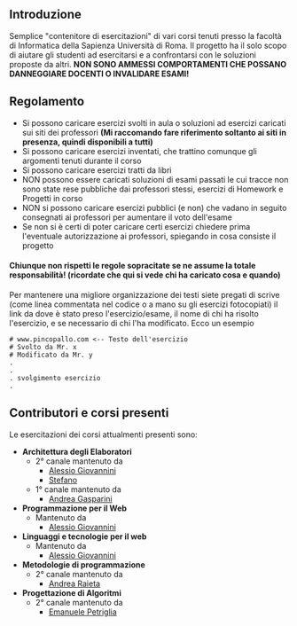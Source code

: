 ## Introduzione 
Semplice "contenitore di esercitazioni" di vari corsi tenuti presso la facoltà di Informatica della Sapienza Università di Roma.
Il progetto ha il solo scopo di aiutare gli studenti ad esercitarsi e a confrontarsi con le soluzioni proposte da altri.
**NON SONO AMMESSI COMPORTAMENTI CHE POSSANO DANNEGGIARE DOCENTI O INVALIDARE ESAMI!**

## Regolamento
- Si possono caricare esercizi svolti in aula o soluzioni ad esercizi caricati sui siti dei professori **(Mi raccomando fare riferimento soltanto ai siti in presenza, quindi disponibili a tutti)**
- Si possono caricare esercizi inventati, che trattino comunque gli argomenti tenuti durante il corso
- Si possono caricare esercizi tratti da libri
- NON possono essere caricati soluzioni di esami passati le cui tracce non sono state rese pubbliche dai professori stessi, esercizi di Homework e Progetti in corso
- NON si possono caricare esercizi pubblici (e non) che vadano in seguito consegnati ai professori per aumentare il voto dell'esame
- Se non si è certi di poter caricare certi esercizi chiedere prima l'eventuale autorizzazione ai professori, spiegando in cosa consiste il progetto

#### Chiunque non rispetti le regole sopracitate se ne assume la totale responsabilità! (ricordate che qui si vede chi ha caricato cosa e quando)

Per mantenere una migliore organizzazione dei testi siete pregati di scrive (come linea commentata nel codice o a mano su gli esercizi fotocopiati) il link da dove è stato preso l'esercizio/esame,
il nome di chi ha risolto l'esercizio, e se necessario di chi l'ha modificato. Ecco un esempio

```
# www.pincopallo.com <-- Testo dell'esercizio
# Svolto da Mr. x
# Modificato da Mr. y
.
.
. svolgimento esercizio
.
```

## Contributori e corsi presenti
Le esercitazioni dei corsi attualmenti presenti sono:

* **Architettura degli Elaboratori**  
    * 2° canale mantenuto da  
        - [Alessio Giovannini](https://gitlab.com/solifugo)  
        - [Stefano](https://gitlab.com/themrpink)
    * 1° canale mantenuto da  
        - [Andrea Gasparini](https://gitlab.com/GaspRulez)
* **Programmazione per il Web** 
    * Mantenuto da  
        - [Alessio Giovannini](https://gitlab.com/solifugo)
* **Linguaggi e tecnologie per il web**
    * Mantenuto da  
        - [Alessio Giovannini](https://gitlab.com/solifugo)
* **Metodologie di programmazione**
    * 2° canale mantenuto da  
        - [Andrea Raieta](https://gitlab.com/andreara92)
* **Progettazione di Algoritmi**
    * 2° canale mantenuto da  
        - [Emanuele Petriglia](https://gitlab.com/ema-pe)

